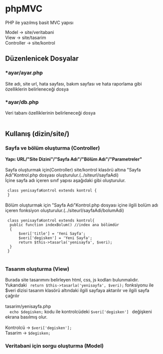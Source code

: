 # phpMVC
PHP ile yazılmış basit MVC yapısı

Model -> site/veritabani<br>
View -> site/tasarim<br>
Controller -> site/kontrol<br>

<h2>Düzenlenicek Dosyalar</h2>
<h3>*ayar/ayar.php</h3>
Site adı, site url, hata sayfası, bakım sayfası ve hata raporlama gibi özelliklerin belirleneceği dosya<br>
<h3>*ayar/db.php</h3>
Veri tabanı özelliklerinin belirleneceği dosya <br><br>
<h2>Kullanış (dizin/site/)</h2>
<h3>Sayfa ve bölüm oluşturma (Controller)</h3>
<b>Yapı: URL/"Site Dizini"/"Sayfa Adı"/"Bölüm Adı"/"Parametreler"</b><br><br>
Sayfa oluşturmak için(Controller) site/kontrol klasörü altına "Sayfa Adı"Kontrol.php dosyası oluşturulur.(../siteurl/sayfaAdi)<br>
İçine sayfa adı içeren sınıf yapısı aşağıdaki gibi oluşturulur.<br><br>
<code> class yenisayfaKontrol extends kontrol { </code></br>
<code> }</code><br><br>
Bölüm oluşturmak için "Sayfa Adı"Kontrol.php dosyası içine ilgili bolüm adı içeren fonksiyon oluşturulur.(../siteurl/sayfaAdi/bolumAdi)<br><br>
<code> class yenisayfaKontrol extends kontrol{</code></br>
<code> 	public function indexBolum() //index ana bölümdür</code></br>
<code> 	{</code><br>
<code> 		$veri['title'] = 'Yeni Sayfa';</code><br>
<code> 		$veri['degisken'] = 'Yeni Sayfa';</code><br>
<code> 		return $this->tasarla('yenisayfa', $veri); </code><br>
<code> 	}</code><br>
<code> }</code><br><br>
<h3>Tasarım oluşturma (View)</h3>
Burada site tasarımını belirleyen html, css, js kodları bulunmalıdır.<br>
Yukarıdaki <code> return $this->tasarla('yenisayfa', $veri);</code>  fonksiyonu ile $veri dizisi tasarım klasörü altındaki ilgili sayfaya aktarılır ve ilgili sayfa çağrılır<br><br>
tasarim/yenisayfa.php<br>
<code> 	echo $degisken;</code> kodu ile kontrolcüdeki <code>$veri['degisken'] </code> değişkeni ekrana basılmış olur.<br><br>
Kontrolcü -> <code>$veri['degisken'];</code><br>
Tasarim -> <code>$degisken;</code><br>
<h3>Veritabani için sorgu oluşturma (Model)</h3>
